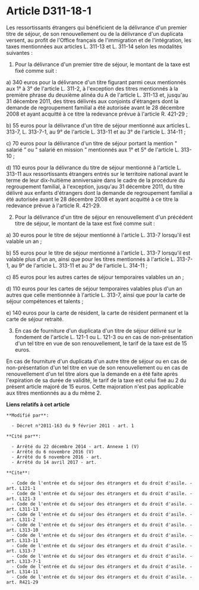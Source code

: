 # Article D311-18-1

Les ressortissants étrangers qui bénéficient de la délivrance d'un premier titre de séjour, de son renouvellement ou de la
délivrance d'un duplicata versent, au profit de l'Office français de l'immigration et de l'intégration, les taxes mentionnées
aux articles L. 311-13 et L. 311-14 selon les modalités suivantes : 

1. Pour la délivrance d'un premier titre de séjour, le montant de la taxe est fixé comme suit : 

a) 340 euros pour la délivrance d'un titre figurant parmi ceux mentionnés aux 1° à 3° de l'article L. 311-2, à l'exception
des titres mentionnés à la première phrase du deuxième alinéa du A de l'article L. 311-13 et, jusqu'au 31 décembre 2011, des
titres délivrés aux conjoints d'étrangers dont la demande de regroupement familial a été autorisée avant le 28 décembre 2008
et ayant acquitté à ce titre la redevance prévue à l'article R. 421-29 ; 

b) 55 euros pour la délivrance d'un titre de séjour mentionné aux articles L. 313-7, L. 313-7-1, au 9° de l'article L. 313-11
et au 3° de l'article L. 314-11 ; 

c) 70 euros pour la délivrance d'un titre de séjour portant la mention " salarié ” ou " salarié en mission ” mentionnés aux
1° et 5° de l'article L. 313-10 ; 

d) 110 euros pour la délivrance du titre de séjour mentionné à l'article L. 313-11 aux ressortissants étrangers entrés sur le
territoire national avant le terme de leur dix-huitième anniversaire dans le cadre de la procédure du regroupement familial,
à l'exception, jusqu'au 31 décembre 2011, du titre délivré aux enfants d'étrangers dont la demande de regroupement familial a
été autorisée avant le 28 décembre 2008 et ayant acquitté à ce titre la redevance prévue à l'article R. 421-29.

2. Pour la délivrance d'un titre de séjour en renouvellement d'un précédent titre de séjour, le montant de la taxe est fixé
comme suit : 

a) 30 euros pour le titre de séjour mentionné à l'article L. 313-7 lorsqu'il est valable un an ; 

b) 55 euros pour le titre de séjour mentionné à l'article L. 313-7 lorsqu'il est valable plus d'un an, ainsi que pour les
titres mentionnés à l'article L. 313-7-1, au 9° de l'article L. 313-11 et au 3° de l'article L. 314-11 ; 

c) 85 euros pour les autres cartes de séjour temporaires valables un an ; 

d) 110 euros pour les cartes de séjour temporaires valables plus d'un an autres que celle mentionnée à l'article L. 313-7,
ainsi que pour la carte de séjour compétences et talents ; 

e) 140 euros pour la carte de résident, la carte de résident permanent et la carte de séjour retraité. 

3. En cas de fourniture d'un duplicata d'un titre de séjour délivré sur le fondement de l'article L. 121-1 ou L. 121-3 ou en
cas de non-présentation d'un tel titre en vue de son renouvellement, le tarif de la taxe est de 15 euros. 

En cas de fourniture d'un duplicata d'un autre titre de séjour ou en cas de non-présentation d'un tel titre en vue de son
renouvellement ou en cas de renouvellement d'un tel titre alors que la demande en a été faite après l'expiration de sa durée
de validité, le tarif de la taxe est celui fixé au 2 du présent article majoré de 15 euros. Cette majoration n'est pas
applicable aux titres mentionnés au a du même 2.

**Liens relatifs à cet article**

	**Modifié par**:

	  - Décret n°2011-163 du 9 février 2011 - art. 1

	**Cité par**:

	  - Arrêté du 22 décembre 2014 - art. Annexe 1 (V)
	  - Arrêté du 6 novembre 2016 (V)
	  - Arrêté du 6 novembre 2016 - art.
	  - Arrêté du 14 avril 2017 - art.

	**Cite**:

	  - Code de l'entrée et du séjour des étrangers et du droit d'asile. - art. L121-1
	  - Code de l'entrée et du séjour des étrangers et du droit d'asile. - art. L121-3
	  - Code de l'entrée et du séjour des étrangers et du droit d'asile. - art. L311-13
	  - Code de l'entrée et du séjour des étrangers et du droit d'asile. - art. L311-2
	  - Code de l'entrée et du séjour des étrangers et du droit d'asile. - art. L313-10
	  - Code de l'entrée et du séjour des étrangers et du droit d'asile. - art. L313-11
	  - Code de l'entrée et du séjour des étrangers et du droit d'asile. - art. L313-7
	  - Code de l'entrée et du séjour des étrangers et du droit d'asile. - art. L313-7-1
	  - Code de l'entrée et du séjour des étrangers et du droit d'asile. - art. L314-11
	  - Code de l'entrée et du séjour des étrangers et du droit d'asile. - art. R421-29
